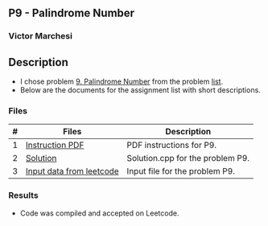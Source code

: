 ## P9 - Palindrome Number
### Victor Marchesi

## Description

- I chose problem [9. Palindrome Number](https://leetcode.com/problems/palindrome-number/description/) from the problem [list](https://github.com/rugbyprof/4883-Programming_Techniques/tree/master/Assignments/A05).
- Below are the documents for the assignment list with short descriptions.

### Files

|   #   | Files    | Description                      |
| :---: | -------- | -------------------------------- |
|  1  | [Instruction PDF](./Palindrome_Number.pdf) | PDF instructions for P9. |
|  2  | [Solution](./solution.cpp) | Solution.cpp for the problem P9. |
|  3  | [Input data from leetcode](./input.txt) | Input file for the problem P9. |

### Results

- Code was compiled and accepted on Leetcode.